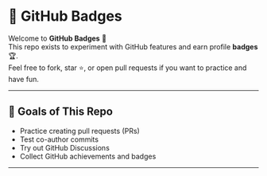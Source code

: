 # 🚀 GitHub Badges

Welcome to **GitHub Badges** 👋  
This repo exists to experiment with GitHub features and earn profile **badges** 🏆.  
Feel free to fork, star ⭐, or open pull requests if you want to practice and have fun.

---

## 🎯 Goals of This Repo
- Practice creating pull requests (PRs)  
- Test co-author commits  
- Try out GitHub Discussions  
- Collect GitHub achievements and badges

---

